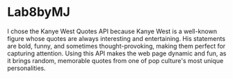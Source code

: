 # Lab8byMJ
I chose the Kanye West Quotes API because Kanye West is a well-known figure whose quotes are always interesting and entertaining. His statements are bold, funny, and sometimes thought-provoking, making them perfect for capturing attention. Using this API makes the web page dynamic and fun, as it brings random, memorable quotes from one of pop culture's most unique personalities.
